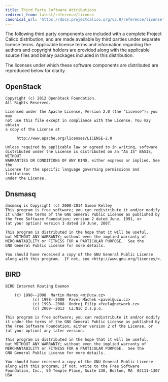 ```yaml
---
title: Third Party Software Attributions
redirect_from: latest/reference/license
canonical_url: 'https://docs.projectcalico.org/v3.0/reference/license'
---
```



The following third party components are included with a complete
Project Calico distribution, and are made available by third parties
under separate license terms. Applicable license terms and information
regarding the authors and copyright holders are provided along with the
applicable source files and binary packages included in this
distribution.

The licenses under which these software components are distributed are
reproduced below for clarity.

## OpenStack

    Copyright (c) 2012 OpenStack Foundation.
    All Rights Reserved.

    Licensed under the Apache License, Version 2.0 (the "License"); you may
    not use this file except in compliance with the License. You may obtain
    a copy of the License at

         http://www.apache.org/licenses/LICENSE-2.0

    Unless required by applicable law or agreed to in writing, software
    distributed under the License is distributed on an "AS IS" BASIS, WITHOUT
    WARRANTIES OR CONDITIONS OF ANY KIND, either express or implied. See the
    License for the specific language governing permissions and limitations
    under the License.

## Dnsmasq

    dnsmasq is Copyright (c) 2000-2014 Simon Kelley
    This program is free software; you can redistribute it and/or modify
    it under the terms of the GNU General Public License as published by
    the Free Software Foundation; version 2 dated June, 1991, or
    (at your option) version 3 dated 29 June, 2007.

    This program is distributed in the hope that it will be useful,
    but WITHOUT ANY WARRANTY; without even the implied warranty of
    MERCHANTABILITY or FITNESS FOR A PARTICULAR PURPOSE.  See the
    GNU General Public License for more details.

    You should have received a copy of the GNU General Public License
    along with this program.  If not, see <http://www.gnu.org/licenses/>.

## BIRD

    BIRD Internet Routing Daemon

        (c) 1998--2008  Martin Mares <mj@ucw.cz>
                (c) 1998--2000  Pavel Machek <pavel@ucw.cz>
                (c) 1998--2008  Ondrej Filip <feela@network.cz>
                (c) 2009--2013  CZ.NIC z.s.p.o.

    This program is free software; you can redistribute it and/or modify
    it under the terms of the GNU General Public License as published by
    the Free Software Foundation; either version 2 of the License, or
    (at your option) any later version.

    This program is distributed in the hope that it will be useful,
    but WITHOUT ANY WARRANTY; without even the implied warranty of
    MERCHANTABILITY or FITNESS FOR A PARTICULAR PURPOSE.  See the
    GNU General Public License for more details.

    You should have received a copy of the GNU General Public License
    along with this program; if not, write to the Free Software
    Foundation, Inc., 59 Temple Place, Suite 330, Boston, MA  02111-1307  USA
